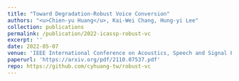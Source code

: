 ```yaml
---
title: "Toward Degradation-Robust Voice Conversion"
authors: "<u>Chien-yu Huang</u>, Kai-Wei Chang, Hung-yi Lee"
collection: publications
permalink: /publication/2022-icassp-robust-vc
excerpt: ''
date: 2022-05-07
venue: 'IEEE International Conference on Acoustics, Speech and Signal Processing (ICASSP)'
paperurl: 'https://arxiv.org/pdf/2110.07537.pdf'
repo: https://github.com/cyhuang-tw/robust-vc
---
```

